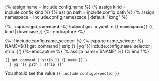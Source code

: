 {% assign name = include.config.name %}
{% assign kind = include.config.kind %}
{% assign path = include.config.path %}
{% assign namespace = include.config.namespace | default: "kong" %}

{%- capture get_command -%}
kubectl get -o yaml -n {{ namespace }} {{ kind | downcase }}
{%- endcapture -%}

{% if include.config.name_selector %}
{% capture name_selector %}
NAME=$({{ get_command | strip }} | yq '{{ include.config.name_selector | strip }}')
{%- endcapture %}
{% assign name='$NAME' %}
{% endif %}

```bash{{ name_selector }}
{{ get_command | strip }} {{ name }} \
  | yq '{{ path | strip }}'
```

You should see the value `{{ include.config.expected }}`